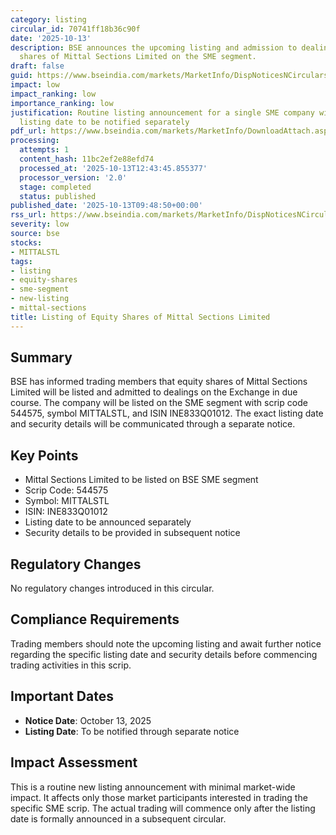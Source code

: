 ```yaml
---
category: listing
circular_id: 70741ff18b36c90f
date: '2025-10-13'
description: BSE announces the upcoming listing and admission to dealings of equity
  shares of Mittal Sections Limited on the SME segment.
draft: false
guid: https://www.bseindia.com/markets/MarketInfo/DispNoticesNCirculars.aspx?Noticeid={E5098C23-4A3C-4B91-ADA8-A061D7A9B5D7}&noticeno=20251013-6&dt=10/13/2025&icount=6&totcount=12&flag=0
impact: low
impact_ranking: low
importance_ranking: low
justification: Routine listing announcement for a single SME company with specific
  listing date to be notified separately
pdf_url: https://www.bseindia.com/markets/MarketInfo/DownloadAttach.aspx?id=20251013-6&attachedId=
processing:
  attempts: 1
  content_hash: 11bc2ef2e88efd74
  processed_at: '2025-10-13T12:43:45.855377'
  processor_version: '2.0'
  stage: completed
  status: published
published_date: '2025-10-13T09:48:50+00:00'
rss_url: https://www.bseindia.com/markets/MarketInfo/DispNoticesNCirculars.aspx?Noticeid={E5098C23-4A3C-4B91-ADA8-A061D7A9B5D7}&noticeno=20251013-6&dt=10/13/2025&icount=6&totcount=12&flag=0
severity: low
source: bse
stocks:
- MITTALSTL
tags:
- listing
- equity-shares
- sme-segment
- new-listing
- mittal-sections
title: Listing of Equity Shares of Mittal Sections Limited
---
```


## Summary

BSE has informed trading members that equity shares of Mittal Sections Limited will be listed and admitted to dealings on the Exchange in due course. The company will be listed on the SME segment with scrip code 544575, symbol MITTALSTL, and ISIN INE833Q01012. The exact listing date and security details will be communicated through a separate notice.

## Key Points

- Mittal Sections Limited to be listed on BSE SME segment
- Scrip Code: 544575
- Symbol: MITTALSTL
- ISIN: INE833Q01012
- Listing date to be announced separately
- Security details to be provided in subsequent notice

## Regulatory Changes

No regulatory changes introduced in this circular.

## Compliance Requirements

Trading members should note the upcoming listing and await further notice regarding the specific listing date and security details before commencing trading activities in this scrip.

## Important Dates

- **Notice Date**: October 13, 2025
- **Listing Date**: To be notified through separate notice

## Impact Assessment

This is a routine new listing announcement with minimal market-wide impact. It affects only those market participants interested in trading the specific SME scrip. The actual trading will commence only after the listing date is formally announced in a subsequent circular.